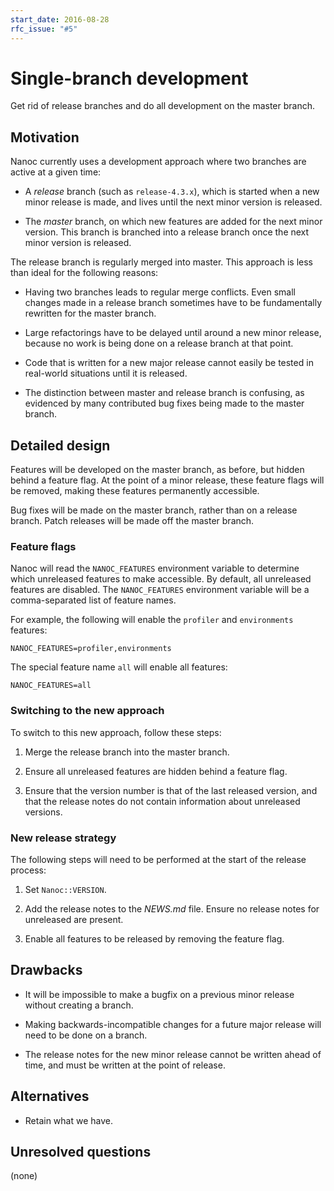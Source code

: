 ```yaml
---
start_date: 2016-08-28
rfc_issue: "#5"
---
```


# Single-branch development

Get rid of release branches and do all development on the master branch.

## Motivation

Nanoc currently uses a development approach where two branches are active at a given time:

* A _release_ branch (such as `release-4.3.x`), which is started when a new minor release is made, and lives until the next minor version is released.

* The _master_ branch, on which new features are added for the next minor version. This branch is branched into a release branch once the next minor version is released.

The release branch is regularly merged into master. This approach is less than ideal for the following reasons:

* Having two branches leads to regular merge conflicts. Even small changes made in a release branch sometimes have to be fundamentally rewritten for the master branch.

* Large refactorings have to be delayed until around a new minor release, because no work is being done on a release branch at that point.

* Code that is written for a new major release cannot easily be tested in real-world situations until it is released.

* The distinction between master and release branch is confusing, as evidenced by many contributed bug fixes being made to the master branch.

## Detailed design

Features will be developed on the master branch, as before, but hidden behind a feature flag. At the point of a minor release, these feature flags will be removed, making these features permanently accessible.

Bug fixes will be made on the master branch, rather than on a release branch. Patch releases will be made off the master branch.

### Feature flags

Nanoc will read the `NANOC_FEATURES` environment variable to determine which unreleased features to make accessible. By default, all unreleased features are disabled. The `NANOC_FEATURES` environment variable will be a comma-separated list of feature names.

For example, the following will enable the `profiler` and `environments` features:

```
NANOC_FEATURES=profiler,environments
```

The special feature name `all` will enable all features:

```
NANOC_FEATURES=all
```

### Switching to the new approach

To switch to this new approach, follow these steps:

1. Merge the release branch into the master branch.

2. Ensure all unreleased features are hidden behind a feature flag.

3. Ensure that the version number is that of the last released version, and that the release notes do not contain information about unreleased versions.

### New release strategy

The following steps will need to be performed at the start of the release process:

1. Set `Nanoc::VERSION`.

2. Add the release notes to the _NEWS.md_ file. Ensure no release notes for unreleased are present.

3. Enable all features to be released by removing the feature flag.

## Drawbacks

* It will be impossible to make a bugfix on a previous minor release without creating a branch.

* Making backwards-incompatible changes for a future major release will need to be done on a branch.

* The release notes for the new minor release cannot be written ahead of time, and must be written at the point of release.

## Alternatives

* Retain what we have.

## Unresolved questions

(none)
